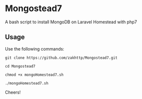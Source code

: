 # Mongostead7
A bash script to install MongoDB on Laravel Homestead with php7
## Usage
Use the following commands:

`git clone https://github.com/zakhttp/Mongostead7.git`

`cd Mongostead7`

`chmod +x mongoHomestead7.sh`

`./mongoHomestead7.sh`

Cheers!
